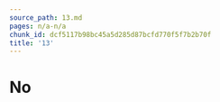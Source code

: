 ```yaml
---
source_path: 13.md
pages: n/a-n/a
chunk_id: dcf5117b98bc45a5d285d87bcfd770f5f7b2b70f
title: '13'
---
```

# No
